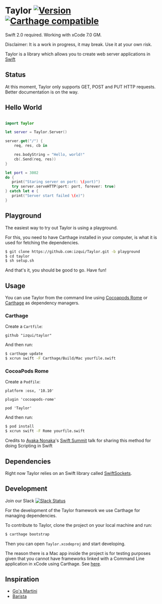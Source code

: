 # Taylor [![Version](https://img.shields.io/cocoapods/v/Taylor.svg?style=flat)](http://cocoapods.org/pods/Taylor) [![Carthage compatible](https://img.shields.io/badge/Carthage-compatible-4BC51D.svg?style=flat)](https://github.com/Carthage/Carthage)
Swift 2.0 required. Working with xCode 7.0 GM.

Disclaimer: It is a work in progress, it may break. Use it at your own risk.

Taylor is a library which allows you to create web server applications in [Swift](https://developer.apple.com/swift/)

## Status
At this moment, Taylor only supports GET, POST and PUT HTTP requests. Better documentation is on the way.

## Hello World

```swift

import Taylor

let server = Taylor.Server()

server.get("/") {
    req, res, cb in

    res.bodyString = "Hello, world!"
    cb(.Send(req, res))
}

let port = 3002
do {
   print("Staring server on port: \(port)")
   try server.serveHTTP(port: port, forever: true)
} catch let e {
   print("Server start failed \(e)")
}
```

## Playground
The easiest way to try out Taylor is using a playground.

For this, you need to have Carthage installed in your computer, is what it is used for fetching the dependencies.

```sh
$ git clone https://github.com:izqui/Taylor.git -b playground
$ cd taylor
$ sh setup.sh
```

And that's it, you should be good to go. Have fun!

## Usage
You can use Taylor from the command line using [Cocoapods Rome](https://github.com/neonichu/Rome) or [Carthage](https://github.com/Carthage/Carthage) as dependency managers.

### Carthage
Create a `Cartfile`:

```
github "izqui/taylor"
```

And then run:

```sh
$ carthage update
$ xcrun swift -F Carthage/Build/Mac yourfile.swift
```

### CocoaPods Rome
Create a `Podfile`:

```
platform :osx, '10.10'

plugin 'cocoapods-rome'

pod 'Taylor'
```

And then run:

```sh
$ pod install
$ xcrun swift -F Rome yourfile.swift
```

Credits to [Ayaka Nonaka](https://twitter.com/ayanonagon)'s [Swift Summit](http://swiftsummit.com) talk for sharing this method for doing Scripting in Swift

## Dependencies
Right now Taylor relies on an Swift library called [SwiftSockets](https://github.com/AlwaysRightInstitute/SwiftSockets/).

## Development

Join our Slack
[![Slack Status](https://taylor-framework.herokuapp.com/badge.svg)](https://taylor-framework.herokuapp.com)

For the development of the Taylor framework we use Carthage for managing dependencies.

To contribute to Taylor, clone the project on your local machine and run:

```sh
$ carthage bootstrap
```

Then you can open `Taylor.xcodeproj` and start developing.

The reason there is a Mac app inside the project is for testing purposes given that you cannot have frameworks linked with a Command Line application in xCode using Carthage. See [here](https://github.com/Carthage/Carthage/issues/287).

## Inspiration
- [Go's Martini](https://github.com/go-martini/martini)
- [Barista](https://github.com/SteveStreza/barista)
